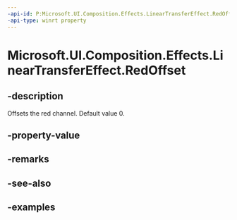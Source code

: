 ```yaml
---
-api-id: P:Microsoft.UI.Composition.Effects.LinearTransferEffect.RedOffset
-api-type: winrt property
---
```


<!-- Property syntax.
public float RedOffset { get;  set; }
-->

# Microsoft.UI.Composition.Effects.LinearTransferEffect.RedOffset

## -description
Offsets the red channel. Default value 0.

## -property-value

## -remarks

## -see-also

## -examples

